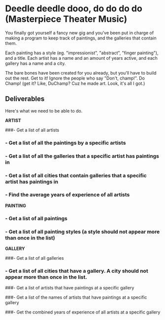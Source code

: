 # Deedle deedle dooo, do do do do (Masterpiece Theater Music)

You finally got yourself a fancy new gig and you've been put in charge of making a program to keep track of paintings, and the galleries that contain them.  

Each painting has a style (eg. "impressionist", "abstract", "finger painting"), and a title.  Each artist has a name and an amount of years active, and each gallery has a name and a city.

The bare bones have been created for you already, but you'll have to build out the rest.  Get to it!  Ignore the people who say "Don't, champ!".  Do Champ!  (get it?  Like, DuChamp?  Cuz he made art.  Look, it's all I got.)

## Deliverables

Here's what we need to be able to do.

**ARTIST**

  ###- Get a list of all artists

  ### - Get a list of all the paintings by a specific artists

  ### - Get a list of all the galleries that a specific artist has paintings in

  ### - Get a list of all cities that contain galleries that a specific artist has paintings in

  ### - Find the average years of experience of all artists


**PAINTING**

  ### - Get a list of all paintings

  ### - Get a list of all painting styles (a style should not appear more than once in the list)

**GALLERY**

  ###- Get a list of all galleries

  ### - Get a list of all cities that have a gallery. A city should not appear more than once in the list.

  ###- Get a list of artists that have paintings at a specific gallery

  ###- Get a list of the names of artists that have paintings at a specific gallery

  ###- Get the combined years of experience of all artists at a specific gallery
